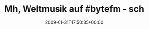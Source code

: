 ---
retweeted: false
source: <a href="http://twitter.com" rel="nofollow">Twitter Web Client</a>
entities:
  hashtags:
  - text: bytefm
    indices:
    - '18'
    - '25'
  - text: somafm
    indices:
    - '48'
    - '55'
  - text: digitalis
    indices:
    - '56'
    - '66'
  symbols: []
  user_mentions: []
  urls: []
display_text_range:
- '0'
- '66'
favorite_count: '0'
id_str: '1164929433'
truncated: false
retweet_count: '0'
id: '1164929433'
created_at: Sat Jan 31 17:50:35 +0000 2009
favorited: false
full_text: 'Mh, Weltmusik auf #bytefm - schwenke zurück auf #somafm #digitalis'
lang: de
tags:
- bytefm
- somafm
- digitalis
- pesos:twitter
date: '2009-01-31T17:50:35+00:00'
src: https://twitter.com/bascht/status/1164929433
original_url: https://twitter.com/bascht/status/1164929433
type: twitter_tweet
text: 'Mh, Weltmusik auf #bytefm - schwenke zurück auf #somafm #digitalis'
title: 'Mh, Weltmusik auf #bytefm - sch'

---
